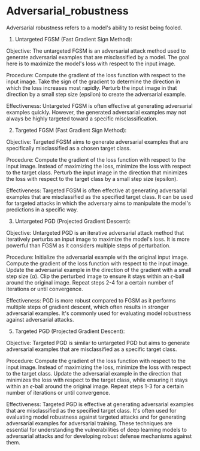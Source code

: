 # Adversarial_robustness
Adversarial robustness refers to a model's ability to resist being fooled.


1. Untargeted FGSM (Fast Gradient Sign Method):
   
Objective: The untargeted FGSM is an adversarial attack method used to generate adversarial examples that are misclassified by a model. The goal here is to maximize the model's loss with respect to the input image.

Procedure:
Compute the gradient of the loss function with respect to the input image.
Take the sign of the gradient to determine the direction in which the loss increases most rapidly.
Perturb the input image in that direction by a small step size (epsilon) to create the adversarial example.

Effectiveness: Untargeted FGSM is often effective at generating adversarial examples quickly. However, the generated adversarial examples may not always be highly targeted toward a specific misclassification.

2. Targeted FGSM (Fast Gradient Sign Method):
   
Objective: Targeted FGSM aims to generate adversarial examples that are specifically misclassified as a chosen target class.

Procedure:
Compute the gradient of the loss function with respect to the input image.
Instead of maximizing the loss, minimize the loss with respect to the target class.
Perturb the input image in the direction that minimizes the loss with respect to the target class by a small step size (epsilon).

Effectiveness: Targeted FGSM is often effective at generating adversarial examples that are misclassified as the specified target class. It can be used for targeted attacks in which the adversary aims to manipulate the model's predictions in a specific way.

3. Untargeted PGD (Projected Gradient Descent):
   
Objective: Untargeted PGD is an iterative adversarial attack method that iteratively perturbs an input image to maximize the model's loss. It is more powerful than FGSM as it considers multiple steps of perturbation.

Procedure:
Initialize the adversarial example with the original input image.
Compute the gradient of the loss function with respect to the input image.
Update the adversarial example in the direction of the gradient with a small step size ($\alpha$).
Clip the perturbed image to ensure it stays within an $\epsilon$-ball around the original image.
Repeat steps 2-4 for a certain number of iterations or until convergence.

Effectiveness: PGD is more robust compared to FGSM as it performs multiple steps of gradient descent, which often results in stronger adversarial examples. It's commonly used for evaluating model robustness against adversarial attacks.

5. Targeted PGD (Projected Gradient Descent):
   
Objective: Targeted PGD is similar to untargeted PGD but aims to generate adversarial examples that are misclassified as a specific target class.

Procedure:
Compute the gradient of the loss function with respect to the input image.
Instead of maximizing the loss, minimize the loss with respect to the target class.
Update the adversarial example in the direction that minimizes the loss with respect to the target class, while ensuring it stays within an $\epsilon$-ball around the original image.
Repeat steps 1-3 for a certain number of iterations or until convergence.

Effectiveness: Targeted PGD is effective at generating adversarial examples that are misclassified as the specified target class. It's often used for evaluating model robustness against targeted attacks and for generating adversarial examples for adversarial training.
These techniques are essential for understanding the vulnerabilities of deep learning models to adversarial attacks and for developing robust defense mechanisms against them.
